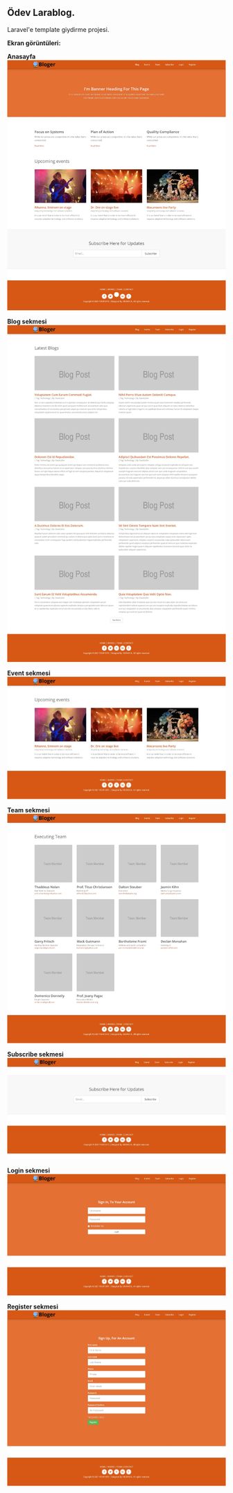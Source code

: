 ## Ödev Larablog.

Laravel'e template giydirme projesi.


**Ekran görüntüleri:**

**Anasayfa**
![home](public/img/screenshots/0home.jpeg)

**Blog sekmesi**
![blog](public/img/screenshots/1blog.jpeg)

**Event sekmesi**
![event](public/img/screenshots/2events.jpeg)

**Team sekmesi**
![team](public/img/screenshots/3team.jpeg)

**Subscribe sekmesi**
![subscribe](public/img/screenshots/4subscribe.jpeg)

**Login sekmesi**
![login](public/img/screenshots/5login.jpeg)

**Register sekmesi**
![register](public/img/screenshots/6register.jpeg)


